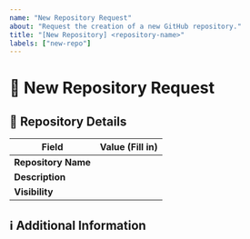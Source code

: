 ```yaml
---
name: "New Repository Request"
about: "Request the creation of a new GitHub repository."
title: "[New Repository] <repository-name>"
labels: ["new-repo"]
---
```


# 🚀 New Repository Request

## 📌 Repository Details

| Field               | Value (Fill in)                     |
| ------------------- | ----------------------------------- |
| **Repository Name** | <enter repository name here>        |
| **Description**     | <enter repository description here> |
| **Visibility**      | <enter repository visibility here>  |

## ℹ️ Additional Information

<!-- Optional: Any additional context, permissions, or requirements -->

